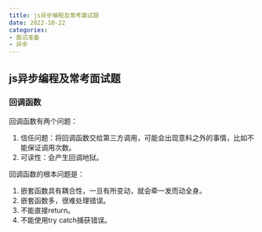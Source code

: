 ```yaml
---
title: js异步编程及常考面试题
date: 2022-10-22
categories: 
- 面试准备
- 异步
---
```


## js异步编程及常考面试题

### 回调函数
回调函数有两个问题：
1. 信任问题：将回调函数交给第三方调用，可能会出现意料之外的事情，比如不能保证调用次数。
2. 可读性：会产生回调地狱。

回调函数的根本问题是：
1. 嵌套函数具有耦合性，一旦有所变动，就会牵一发而动全身。
2. 嵌套函数多，很难处理错误。
3. 不能直接return。
4. 不能使用try catch捕获错误。

